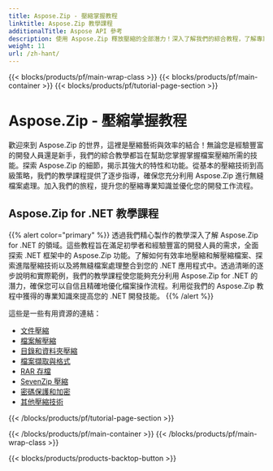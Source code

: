 ```yaml
---
title: Aspose.Zip - 壓縮掌握教程
linktitle: Aspose.Zip 教學課程
additionalTitle: Aspose API 參考
description: 使用 Aspose.Zip 釋放壓縮的全部潛力！深入了解我們的綜合教程，了解專家見解和高效的文件處理。
weight: 11
url: /zh-hant/
---
```


{{< blocks/products/pf/main-wrap-class >}}
{{< blocks/products/pf/main-container >}}
{{< blocks/products/pf/tutorial-page-section >}}

# Aspose.Zip - 壓縮掌握教程


歡迎來到 Aspose.Zip 的世界，這裡是壓縮藝術與效率的結合！無論您是經驗豐富的開發人員還是新手，我們的綜合教學都旨在幫助您掌握掌握檔案壓縮所需的技能。探索 Aspose.Zip 的細節，揭示其強大的特性和功能。從基本的壓縮技術到高級策略，我們的教學課程提供了逐步指導，確保您充分利用 Aspose.Zip 進行無縫檔案處理。加入我們的旅程，提升您的壓縮專業知識並優化您的開發工作流程。


## Aspose.Zip for .NET 教學課程
{{% alert color="primary" %}}
透過我們精心製作的教學深入了解 Aspose.Zip for .NET 的領域。這些教程旨在滿足初學者和經驗豐富的開發人員的需求，全面探索 .NET 框架中的 Aspose.Zip 功能。了解如何有效率地壓縮和解壓縮檔案、探索進階壓縮技術以及將無縫檔案處理整合到您的 .NET 應用程式中。透過清晰的逐步說明和實際範例，我們的教學課程使您能夠充分利用 Aspose.Zip for .NET 的潛力，確保您可以自信且精確地優化檔案操作流程。利用從我們的 Aspose.Zip 教程中獲得的專業知識來提高您的 .NET 開發技能。
{{% /alert %}}

這些是一些有用資源的連結：
 
- [文件壓縮](./net/file-compression/)
- [檔案解壓縮](./net/file-decompression/)
- [目錄和資料夾壓縮](./net/directory-and-folder-compression/)
- [檔案擷取與格式](./net/archive-extraction-and-formats/)
- [RAR 存檔](./net/rar-archive/)
- [SevenZip 壓縮](./net/sevenzip-compression/)
- [密碼保護和加密](./net/password-protection-and-encryption/)
- [其他壓縮技術](./net/other-compression-techniques/)


{{< /blocks/products/pf/tutorial-page-section >}}

{{< /blocks/products/pf/main-container >}}
{{< /blocks/products/pf/main-wrap-class >}}

{{< blocks/products/products-backtop-button >}}
